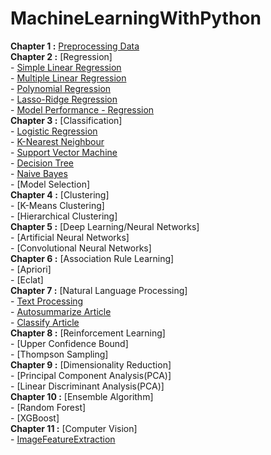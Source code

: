 # MachineLearningWithPython
**Chapter 1 :** [Preprocessing Data](https://github.com/bansalrishi/MachineLearningWithPython/blob/master/01.%20Data%20Pre-Processing.ipynb)  
**Chapter 2 :** [Regression]  
      -  [Simple Linear Regression](https://github.com/bansalrishi/MachineLearningWithPython/blob/master/02.%20Simple%20Linear%20Regression.ipynb)  
      -  [Multiple Linear Regression](https://github.com/bansalrishi/MachineLearningWithPython/blob/master/02.%20Multiple%20Linear%20Regression.ipynb)   
      -  [Polynomial Regression](https://github.com/bansalrishi/MachineLearningWithPython/blob/master/02.%20Polynomial%20Regression.ipynb)  
      -  [Lasso-Ridge Regression](https://github.com/bansalrishi/MachineLearningWithPython/blob/master/02.%20LassoRidge%20Regression.ipynb)  
      -  [Model Performance - Regression](https://github.com/bansalrishi/MachineLearningWithPython/blob/master/02.%20Regression%20Model%20Performance.ipynb)    
 **Chapter 3 :** [Classification]  
      -  [Logistic Regression](https://github.com/bansalrishi/MachineLearningWithPython/blob/master/03.%20Logistic%20Regression.ipynb)  
      -  [K-Nearest Neighbour](https://github.com/bansalrishi/MachineLearningWithPython/blob/master/03.%20K%20Nearest%20Neighbour.ipynb)  
      -  [Support Vector Machine](https://github.com/bansalrishi/MachineLearningWithPython/blob/master/03.%20Support%20Vector%20Machines.ipynb)           
      -  [Decision Tree](https://github.com/bansalrishi/MachineLearningWithPython/blob/master/03.%20Decision%20Tree.ipynb)  
      -  [Naive Bayes](https://github.com/bansalrishi/MachineLearningWithPython/blob/master/03.%20Naive%20Bayes.ipynb)  
      -  [Model Selection]  
**Chapter 4 :** [Clustering]  
      -  [K-Means Clustering]  
      -  [Hierarchical Clustering]        
**Chapter 5 :** [Deep Learning/Neural Networks]  
      -  [Artificial Neural Networks]  
      -  [Convolutional Neural Networks]  
**Chapter 6 :** [Association Rule Learning]  
      -  [Apriori]  
      -  [Eclat]  
**Chapter 7 :** [Natural Language Processing]  
      -  [Text Processing](https://github.com/bansalrishi/MachineLearningWithPython/blob/master/07.%20Text%20Processing.ipynb)  
      -  [Autosummarize Article](https://github.com/bansalrishi/MachineLearningWithPython/blob/master/07.%20Summarize%20Article.ipynb)    
      -  [Classify Article](https://github.com/bansalrishi/MachineLearningWithPython/blob/master/07.%20Classify%20Article.ipynb)    
**Chapter 8 :** [Reinforcement Learning]  
      -  [Upper Confidence Bound]  
      -  [Thompson Sampling]  
**Chapter 9 :** [Dimensionality Reduction]  
      -  [Principal Component Analysis(PCA)]  
      -  [Linear Discriminant Analysis(PCA)]  
**Chapter 10 :** [Ensemble Algorithm]  
      -  [Random Forest]  
      -  [XGBoost]  
**Chapter 11 :** [Computer Vision]  
      -  [ImageFeatureExtraction](http://localhost:8888/notebooks/Github/MachineLearningWithPython/11.%20ImageFeatureExtraction.ipynb)  
       
      

